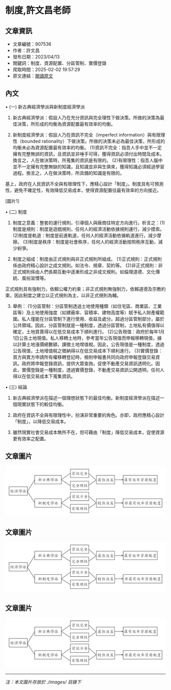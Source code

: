 # 制度,許文昌老師

## 文章資訊
- 文章編號：907536
- 作者：許文昌
- 發布日期：2023/04/13
- 關鍵詞：制度、資源配置、分區管制、實價登錄
- 爬取時間：2025-02-02 19:57:29
- 原文連結：[閱讀原文](https://real-estate.get.com.tw/Columns/detail.aspx?no=907536)

## 內文
• (一) 新古典經濟學派與新制度經濟學派

1. 新古典經濟學派：假設人乃在充分資訊與完全理性下做決策。所做的決策為最佳決策，所形成的均衡為資源配置最有效率的均衡。

2. 新制度經濟學派：假設人乃在資訊不完全（imperfect information）與有限理性（bounded rationality）下做決策。所做的決策未必為最佳決策，所形成的均衡未必為資源配置最有效率的均衡。 (1)資訊不完全：指吾人手中並不一定擁有完整無誤的資訊，且資訊並非唾手可得，獲得資訊必須付出時間及成本。換言之，人在做決策時，所蒐集的資訊是有限的。 (2)有限理性：指吾人腦中並不一定擁有完整無缺的知識，且知識並非與生俱來，獲得知識必須經過學習過程。換言之，人在做決策時，所具備的知識是有限的。

基上，政府在人民資訊不全與有限理性下，應精心設計「制度」。制度具有可預測性，避免不確定性，有效降低交易成本，使得資源配置往最有效率的方向接近。

[圖片1]

• (二) 制度

1. 制度之意義：整套的運行規則，引導個人與廠商往特定方向進行。析言之：(1)制度是規則：制度是遊戲規則，任何人的經濟活動依據規則運行，減少摸索。(2)制度是軌道：制度是前進軌道，任何人的經濟活動依循軌道進行，減少摩擦。 (3)制度是秩序：制度是社會秩序，任何人的經濟活動按照秩序互動，減少紛爭。

2. 制度之組成：制度由正式規則與非正式規則所組成。 (1)正式規則：正式規則係由政府精心設計之成文規則。如法令、規章、契約等。 (2)非正式規則：非正式規則係由人們長期互動中逐漸形成之非成文規則。如倫理道德、文化傳統、風俗習慣等。

正式規則具有強制力，依賴公權力約束；非正式規則無強制力，依賴道德及宗教約束。因此制度之建立以正式規則為主，以非正式規則為輔。

3. 舉例： (1)分區管制：分區管制透過土地使用種類（如住宅區、商業區、工業區等）及土地使用強度（如建蔽率、容積率、建物高度等）賦予私人財產權範圍。私人僅能在分區管制下進行使用、收益及處分。超過分區管制部分，屬於公共領域。因此，分區管制就是一種制度，透過分區管制，土地私有價值得以確定，土地買賣得以在低交易成本下順利進行。 (2)公告現值：政府於每年1月1日公告土地現值。私人移轉土地時，參考當年公告現值而申報移轉現值，據以計算土地漲價總數額，課徵土地增值稅。因此，公告現值是一種制度，透過公告現值，土地增值稅之徵納得以在低交易成本下順利進行。 (3)實價登錄：買方與賣方申請所有權移轉登記時，檢附申報書共同向政府申報登錄交易資訊。政府將申報登錄資訊，提供大眾查詢，促使不動產交易資訊透明化。因此，實價登錄是一種制度，透過實價登錄，不動產交易資訊公開透明，任何人得以在低交易成本下蒐集資訊。

• (三) 結論

1. 新古典經濟學派在描述一個理想狀態下的最佳均衡。新制度經濟學派在描述一個現實狀態下的較佳均衡。

2. 政府在資訊不全與有限理性中，扮演非常重要的角色。亦即，政府應精心設計「制度」，以降低交易成本。

3. 雖然現實社會交易成本無所不在，但可藉由「制度」降低交易成本，促使資源更有效率之配置。

## 文章圖片

![圖片1](./images/907536_13504731.jpg)

## 文章圖片

![圖片1](./images/907536_13504731.jpg)

## 文章圖片

![圖片1](./images/907536_13504731.jpg)


---
*注：本文圖片存放於 ./images/ 目錄下*
